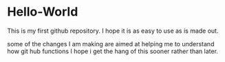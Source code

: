 # Hello-World
This is my first github repository. I hope it is as easy to use as is made out.

some of the changes I am making are aimed at helping me to understand how git hub functions
I hope i get the hang of this sooner rather than later. 
